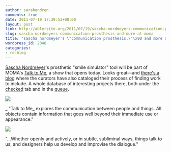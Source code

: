 ```yaml
---
author: sarahendren
comments: true
date: 2011-07-19 17:39:53+00:00
layout: post
link: http://ablersite.org/2011/07/19/sascha-nordmeyers-communication-prosthesis-and-more-at-moma/
slug: sascha-nordmeyers-communication-prosthesis-and-more-at-moma
title: "sascha nordmeyer's \"communication prosthesis,\"\x9D and more at MOMA"
wordpress_id: 2048
categories:
- re-blog
---
```


[Sascha Nordmeyer](http://www.saschanordmeyer.com/)'s prosthetic "smile simulator" tool will be part of MOMA's [Talk to Me](http://moma.org/visit/calendar/exhibitions/1080), a show that opens today. Looks great—and [there's a blog](http://wp.moma.org/talk_to_me/) where the curators have also cataloged their process of finding work to include. A whole database of interesting projects there, both under the [checked](http://wp.moma.org/talk_to_me/checked-2/) tab and in the [queue](http://wp.moma.org/talk_to_me/queue/).

[![](http://ablersite.files.wordpress.com/2011/07/smile_simulator_thumb2.jpg)](http://ablersite.files.wordpress.com/2011/07/smile_simulator_thumb2.jpg)

_ "Talk to Me_ explores the communication between people and things. All objects contain information that goes well beyond their immediate use or appearance."

[![](http://ablersite.files.wordpress.com/2011/07/smile_simulator_2_thumb8.jpg)](http://ablersite.files.wordpress.com/2011/07/smile_simulator_2_thumb8.jpg)

"...Whether openly and actively, or in subtle, subliminal ways, things talk to us, and designers help us develop and improvise the dialogue."
